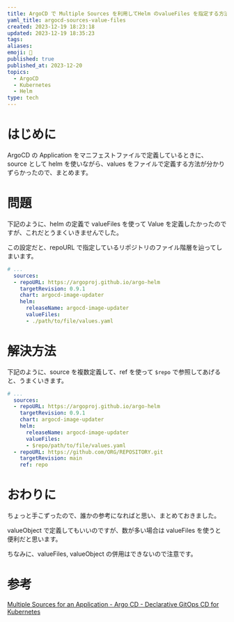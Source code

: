 ```yaml
---
title: ArgoCD で Multiple Sources を利用してHelm のvalueFiles を指定する方法
yaml_title: argocd-sources-value-files
created: 2023-12-19 18:23:18
updated: 2023-12-19 18:35:23
tags: 
aliases: 
emoji: 🌟
published: true
published_at: 2023-12-20
topics:
  - ArgoCD
  - Kubernetes
  - Helm
type: tech
---
```

# はじめに

ArgoCD の Application をマニフェストファイルで定義しているときに、source として helm を使いながら、values をファイルで定義する方法が分かりずらかったので、まとめます。

# 問題

下記のように、helm の定義で valueFiles を使って Value を定義したかったのですが、これだとうまくいきませんでした。

この設定だと、repoURL で指定しているリポジトリのファイル階層を辿ってしまいます。

```yaml
# ...
  sources:
  - repoURL: https://argoproj.github.io/argo-helm
    targetRevision: 0.9.1
    chart: argocd-image-updater
    helm:
      releaseName: argocd-image-updater
      valueFiles:
      - ./path/to/file/values.yaml
```

# 解決方法

下記のように、source を複数定義して、ref を使って `$repo` で参照してあげると、うまくいきます。

```yaml
# ...
  sources:
  - repoURL: https://argoproj.github.io/argo-helm
    targetRevision: 0.9.1
    chart: argocd-image-updater
    helm:
      releaseName: argocd-image-updater
      valueFiles:
      - $repo/path/to/file/values.yaml
  - repoURL: https://github.com/ORG/REPOSITORY.git
    targetRevision: main
    ref: repo
```
# おわりに

ちょっと手こずったので、誰かの参考になればと思い、まとめておきました。

valueObject で定義してもいいのですが、数が多い場合は valueFiles を使うと便利だと思います。

ちなみに、valueFiles, valueObject の併用はできないので注意です。

# 参考

[Multiple Sources for an Application - Argo CD - Declarative GitOps CD for Kubernetes](https://argo-cd.readthedocs.io/en/stable/user-guide/multiple_sources/#helm-value-files-from-external-git-repository)
